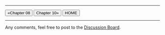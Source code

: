 
---

[<button type="button">«Chapter 08</button>](../08_Modeling_Logical_Security_Architecture/README.md) [<button type="button">Chapter 10»</button>](../10_Conclusion/README.md) [<button type="button">HOME</button>](../README.md)

---

Any comments, feel free to post to the [Discussion Board](https://github.com/yasenstar/ArchiMate_SABSA/discussions).